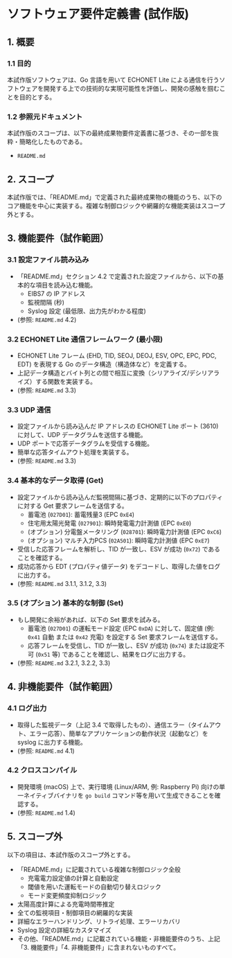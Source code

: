 # ソフトウェア要件定義書 (試作版)

## 1. 概要

### 1.1 目的
本試作版ソフトウェアは、Go 言語を用いて ECHONET Lite による通信を行うソフトウェアを開発する上での技術的な実現可能性を評価し、開発の感触を掴むことを目的とする。

### 1.2 参照元ドキュメント
本試作版のスコープは、以下の最終成果物要件定義書に基づき、その一部を抜粋・簡略化したものである。
- `README.md`

## 2. スコープ
本試作版では、「README.md」で定義された最終成果物の機能のうち、以下のコア機能を中心に実装する。複雑な制御ロジックや網羅的な機能実装はスコープ外とする。

## 3. 機能要件（試作範囲）

### 3.1 設定ファイル読み込み
- 「README.md」セクション 4.2 で定義された設定ファイルから、以下の基本的な項目を読み込む機能。
  - EIBS7 の IP アドレス
  - 監視間隔 (秒)
  - Syslog 設定 (最低限、出力先がわかる程度)
- (参照: `README.md` 4.2)

### 3.2 ECHONET Lite 通信フレームワーク (最小限)
- ECHONET Lite フレーム (EHD, TID, SEOJ, DEOJ, ESV, OPC, EPC, PDC, EDT) を表現する Go のデータ構造（構造体など）を定義する。
- 上記データ構造とバイト列との間で相互に変換（シリアライズ/デシリアライズ）する関数を実装する。
- (参照: `README.md` 3.3)

### 3.3 UDP 通信
- 設定ファイルから読み込んだ IP アドレスの ECHONET Lite ポート (3610) に対して、UDP データグラムを送信する機能。
- UDP ポートで応答データグラムを受信する機能。
- 簡単な応答タイムアウト処理を実装する。
- (参照: `README.md` 3.3)

### 3.4 基本的なデータ取得 (Get)
- 設定ファイルから読み込んだ監視間隔に基づき、定期的に以下のプロパティに対する Get 要求フレームを送信する。
  - 蓄電池 (`027D01`): 蓄電残量3 (EPC `0xE4`)
  - 住宅用太陽光発電 (`027901`): 瞬時発電電力計測値 (EPC `0xE0`)
  - (オプション) 分電盤メータリング (`028701`): 瞬時電力計測値 (EPC `0xC6`)
  - (オプション) マルチ入力PCS (`02A501`): 瞬時電力計測値 (EPC `0xE7`)
- 受信した応答フレームを解析し、TID が一致し、ESV が成功 (`0x72`) であることを確認する。
- 成功応答から EDT (プロパティ値データ) をデコードし、取得した値をログに出力する。
- (参照: `README.md` 3.1.1, 3.1.2, 3.3)

### 3.5 (オプション) 基本的な制御 (Set)
- もし開発に余裕があれば、以下の Set 要求を試みる。
  - 蓄電池 (`027D01`) の運転モード設定 (EPC `0xDA`) に対して、固定値 (例: `0x41` 自動 または `0x42` 充電) を設定する Set 要求フレームを送信する。
  - 応答フレームを受信し、TID が一致し、ESV が成功 (`0x74`) または設定不可 (`0x51` 等) であることを確認し、結果をログに出力する。
- (参照: `README.md` 3.2.1, 3.2.2, 3.3)

## 4. 非機能要件（試作範囲）

### 4.1 ログ出力
- 取得した監視データ（上記 3.4 で取得したもの）、通信エラー（タイムアウト、エラー応答）、簡単なアプリケーションの動作状況（起動など）を syslog に出力する機能。
- (参照: `README.md` 4.1)

### 4.2 クロスコンパイル
- 開発環境 (macOS) 上で、実行環境 (Linux/ARM, 例: Raspberry Pi) 向けの単一ネイティブバイナリを `go build` コマンド等を用いて生成できることを確認する。
- (参照: `README.md` 1.4)

## 5. スコープ外
以下の項目は、本試作版のスコープ外とする。

- 「README.md」に記載されている複雑な制御ロジック全般
  - 充電電力設定値の計算と自動設定
  - 閾値を用いた運転モードの自動切り替えロジック
  - モード変更頻度抑制ロジック
- 太陽高度計算による充電時間帯推定
- 全ての監視項目・制御項目の網羅的な実装
- 詳細なエラーハンドリング、リトライ処理、エラーリカバリ
- Syslog 設定の詳細なカスタマイズ
- その他、「README.md」に記載されている機能・非機能要件のうち、上記「3. 機能要件」「4. 非機能要件」に含まれないものすべて。
